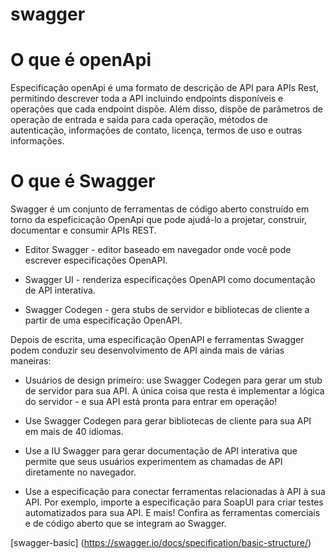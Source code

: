 # swagger

# O que é openApi
 
Especificação openApi é uma formato de descrição de API para APIs Rest, permitindo descrever toda a API incluindo endpoints disponíveis e operações que cada endpoint dispõe. Além disso, dispõe de parâmetros de operação de entrada e saída para cada operação, métodos de autenticação, informações de contato, licença, termos de uso e outras informações.

# O que é Swagger

Swagger é um conjunto de ferramentas de código aberto construído em torno da espeficicação OpenApi que pode ajudá-lo a projetar, construir, documentar e consumir APIs REST. 

- Editor Swagger - editor baseado em navegador onde você pode escrever especificações OpenAPI.

- Swagger UI - renderiza especificações OpenAPI como documentação de API interativa.

- Swagger Codegen - gera stubs de servidor e bibliotecas de cliente a partir de uma especificação OpenAPI.

Depois de escrita, uma especificação OpenAPI e ferramentas Swagger podem conduzir seu desenvolvimento de API ainda mais de várias maneiras:

- Usuários de design primeiro: use Swagger Codegen para gerar um stub de servidor para sua API. A única coisa que resta é implementar a lógica do servidor - e sua API está pronta para entrar em operação!

- Use Swagger Codegen para gerar bibliotecas de cliente para sua API em mais de 40 idiomas.

- Use a IU Swagger para gerar documentação de API interativa que permite que seus usuários experimentem as chamadas de API diretamente no navegador.

- Use a especificação para conectar ferramentas relacionadas à API à sua API. Por exemplo, importe a especificação para SoapUI para criar testes automatizados para sua API.
E mais! Confira as ferramentas comerciais e de código aberto que se integram ao Swagger.

[swagger-basic] (https://swagger.io/docs/specification/basic-structure/)
